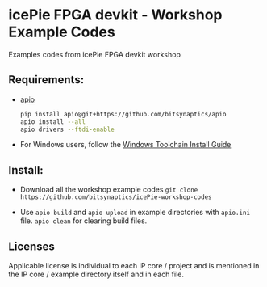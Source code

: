 # icePie FPGA devkit - Workshop Example Codes

Examples codes from icePie FPGA devkit workshop 

## Requirements: 

* [apio](https://github.com/FPGAwars/apio)
	```bash
	pip install apio@git+https://github.com/bitsynaptics/apio
	apio install --all
	apio drivers --ftdi-enable
	```

* For Windows users, follow the [Windows Toolchain Install Guide](docs/icePie%20FPGA%20devkit%20-%20Windows%20Toolchain%20Install%20Guide.pdf)
  
## Install:

  * Download all the workshop example codes
  `git clone https://github.com/bitsynaptics/icePie-workshop-codes`

  
  * Use `apio build` and `apio upload` in example directories with `apio.ini` file. `apio clean` for clearing build files. 
 

## Licenses

Applicable license is individual to each IP core / project and is mentioned
in the IP core / example directory itself and in each file.
